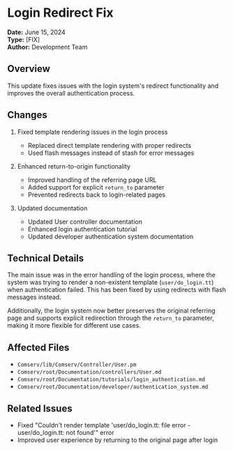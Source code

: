 # Login Redirect Fix

**Date:** June 15, 2024  
**Type:** [FIX]  
**Author:** Development Team

## Overview

This update fixes issues with the login system's redirect functionality and improves the overall authentication process.

## Changes

1. Fixed template rendering issues in the login process
   - Replaced direct template rendering with proper redirects
   - Used flash messages instead of stash for error messages

2. Enhanced return-to-origin functionality
   - Improved handling of the referring page URL
   - Added support for explicit `return_to` parameter
   - Prevented redirects back to login-related pages

3. Updated documentation
   - Updated User controller documentation
   - Enhanced login authentication tutorial
   - Updated developer authentication system documentation

## Technical Details

The main issue was in the error handling of the login process, where the system was trying to render a non-existent template (`user/do_login.tt`) when authentication failed. This has been fixed by using redirects with flash messages instead.

Additionally, the login system now better preserves the original referring page and supports explicit redirection through the `return_to` parameter, making it more flexible for different use cases.

## Affected Files

- `Comserv/lib/Comserv/Controller/User.pm`
- `Comserv/root/Documentation/controllers/User.md`
- `Comserv/root/Documentation/tutorials/login_authentication.md`
- `Comserv/root/Documentation/developer/authentication_system.md`

## Related Issues

- Fixed "Couldn't render template 'user/do_login.tt: file error - user/do_login.tt: not found'" error
- Improved user experience by returning to the original page after login